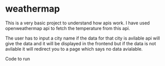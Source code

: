 # weathermap

This is a very basic project to understand how apis work.
I have used openweathermap api to fetch the temperature from this api.

The user has to input a city name if the data for that city is avilable api will give the data and it will be displayed in the frontend
but if the data is not avilable it will redirect you to a page which says no data avialable.


Code to run
